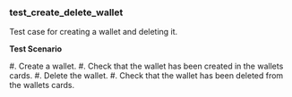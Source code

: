 ### test_create_delete_wallet

Test case for creating a wallet and deleting it.

**Test Scenario**

#. Create a wallet.
#. Check that the wallet has been created in the wallets cards.
#. Delete the wallet.
#. Check that the wallet has been deleted from the wallets cards.
